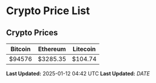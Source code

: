 # Crypto Price List

## Crypto Prices
| Bitcoin | Ethereum | Litecoin |
| ------- | -------- | -------- |
| $94576 | $3285.35 | $104.74 |
**Last Updated:** 2025-01-12 04:42 UTC
**Last Updated:** $DATE$
